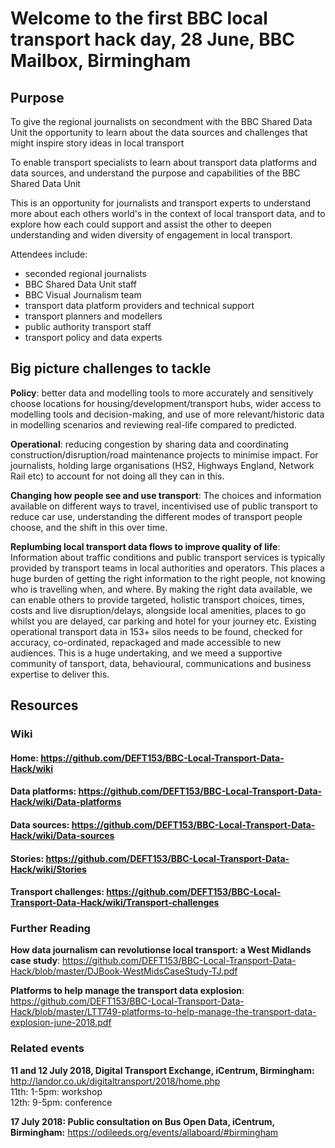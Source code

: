 # Welcome to the first BBC local transport hack day, 28 June, BBC Mailbox, Birmingham

## Purpose  
To give the regional journalists on secondment with the BBC Shared Data Unit the opportunity to learn about the data sources and challenges that might inspire story ideas in local transport

To enable transport specialists to learn about transport data platforms and data sources, and understand the purpose and capabilities of the BBC Shared Data Unit

This is an opportunity for journalists and transport experts to understand more about each others world's in the context of local transport data, and to explore how each could support and assist the other to deepen understanding and widen diversity of engagement in local transport.

Attendees include:
* seconded regional journalists 
* BBC Shared Data Unit staff 
* BBC Visual Journalism team
* transport data platform providers and technical support
* transport planners and modellers
* public authority transport staff
* transport policy and data experts 

## Big picture challenges to tackle
**Policy**: better data and modelling tools to more accurately and sensitively choose locations for housing/development/transport hubs, wider access to modelling tools and decision-making, and use of more relevant/historic data in modelling scenarios and reviewing real-life compared to predicted. 

**Operational**: reducing congestion by sharing data and coordinating construction/disruption/road maintenance projects to minimise impact.  For journalists, holding large organisations (HS2, Highways England, Network Rail etc) to account for not doing all they can in this.  

**Changing how people see and use transport**: 
The choices and information available on different ways to travel, incentivised use of public transport to reduce car use, understanding the different modes of transport people choose, and the shift in this over time. 

**Replumbing local transport data flows to improve quality of life**:  
Information about traffic conditions and public transport services is typically provided by transport teams in local authorities and operators. This places a huge burden of getting the right information to the right people, not knowing who is travelling when, and where. By making the right data available, we can enable others to provide targeted, holistic transport choices, times, costs and live disruption/delays, alongside local amenities, places to go whilst you are delayed, car parking and hotel for your journey etc.
Existing operational transport data in 153+ silos needs to be found, checked for accuracy, co-ordinated, repackaged and made accessible to new audiences. This is a huge undertaking, and we meed a supportive community of tansport, data, behavioural, communications and business expertise to deliver this.     

## Resources
### Wiki
#### Home: https://github.com/DEFT153/BBC-Local-Transport-Data-Hack/wiki
#### Data platforms: https://github.com/DEFT153/BBC-Local-Transport-Data-Hack/wiki/Data-platforms
#### Data sources: https://github.com/DEFT153/BBC-Local-Transport-Data-Hack/wiki/Data-sources
#### Stories: https://github.com/DEFT153/BBC-Local-Transport-Data-Hack/wiki/Stories
#### Transport challenges: https://github.com/DEFT153/BBC-Local-Transport-Data-Hack/wiki/Transport-challenges

### Further Reading
**How data journalism can revolutionse local transport: a West Midlands case study**: https://github.com/DEFT153/BBC-Local-Transport-Data-Hack/blob/master/DJBook-WestMidsCaseStudy-TJ.pdf  

**Platforms to help manage the transport data explosion**: https://github.com/DEFT153/BBC-Local-Transport-Data-Hack/blob/master/LTT749-platforms-to-help-manage-the-transport-data-explosion-june-2018.pdf 

### Related events
**11 and 12 July 2018, Digital Transport Exchange, iCentrum, Birmingham:** http://landor.co.uk/digitaltransport/2018/home.php  
11th: 1-5pm: workshop    
12th: 9-5pm: conference

**17 July 2018: Public consultation on Bus Open Data, iCentrum, Birmingham:** https://odileeds.org/events/allaboard/#birmingham 

